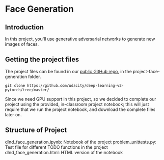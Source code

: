 # Face Generation

## Introduction
In this project, you'll use generative adversarial networks to generate new images of faces.


## Getting the project files
The project files can be found in our [public GitHub repo](https://github.com/udacity/deep-learning-v2-pytorch/tree/master/), in the project-face-generation folder.

```
git clone https://github.com/udacity/deep-learning-v2-pytorch/tree/master/
```

Since we need GPU support in this project, so we decided to complete our project using the provided, in-classroom project notebook; this will just require that we run the project notebook, and download the complete files later on.

## Structure of Project
dlnd_face_generation.ipynb: Notebook of the project
problem_unittests.py: Test file for different TODO functions in the project
dlnd_face_generation.html: HTML version of the notebook



